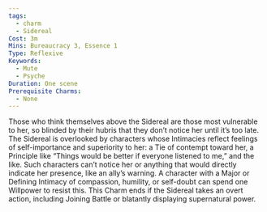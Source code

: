 ```yaml
---
tags:
  - charm
  - Sidereal
Cost: 3m
Mins: Bureaucracy 3, Essence 1
Type: Reflexive
Keywords:
  - Mute
  - Psyche
Duration: One scene
Prerequisite Charms:
  - None
---
```

Those who think themselves above the Sidereal are those most vulnerable to her, so blinded by their hubris that they don’t notice her until it’s too late. The Sidereal is overlooked by characters whose Intimacies reflect feelings of self-importance and superiority to her: a Tie of contempt toward her, a Principle like “Things would be better if everyone listened to me,” and the like. Such characters can’t notice her or anything that would directly indicate her presence, like an ally’s warning. A character with a Major or Defining Intimacy of compassion, humility, or self-doubt can spend one Willpower to resist this. This Charm ends if the Sidereal takes an overt action, including Joining Battle or blatantly displaying supernatural power.